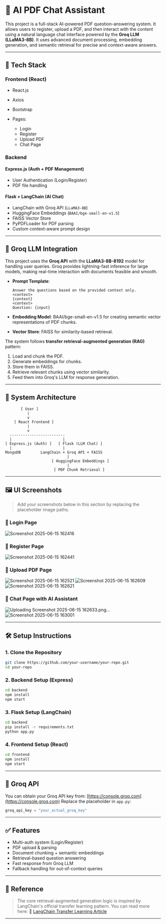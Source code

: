# 🧠 AI PDF Chat Assistant

This project is a full-stack AI-powered PDF question-answering system. It allows users to register, upload a PDF, and then interact with the content using a natural language chat interface powered by the **Groq LLM (LLaMA3-8B)**. It uses advanced document processing, embedding generation, and semantic retrieval for precise and context-aware answers.

---

## 🚀 Tech Stack

### Frontend (React)

* React.js
* Axios
* Bootstrap
* Pages:

  * Login
  * Register
  * Upload PDF
  * Chat Page

### Backend

#### Express.js (Auth + PDF Management)

* User Authentication (Login/Register)
* PDF file handling

#### Flask + LangChain (AI Chat)

* LangChain with Groq API (`LLaMA3-8B`)
* HuggingFace Embeddings (`BAAI/bge-small-en-v1.5`)
* FAISS Vector Store
* PyPDFLoader for PDF parsing
* Custom context-aware prompt design

---

## 🧠 Groq LLM Integration

This project uses the **Groq API** with the **LLaMA3-8B-8192** model for handling user queries. Groq provides lightning-fast inference for large models, making real-time interaction with documents feasible and smooth.

* **Prompt Template**:

  ```plaintext
  Answer the questions based on the provided context only.
  <context>
  {context}
  <context>
  Question: {input}
  ```
* **Embedding Model**: BAAI/bge-small-en-v1.5 for creating semantic vector representations of PDF chunks.
* **Vector Store**: FAISS for similarity-based retrieval.

The system follows **transfer retrieval-augmented generation (RAG)** pattern:

1. Load and chunk the PDF.
2. Generate embeddings for chunks.
3. Store them in FAISS.
4. Retrieve relevant chunks using vector similarity.
5. Feed them into Groq's LLM for response generation.

---


## 🔄 System Architecture

```plaintext
       [ User ]
          |
          v
    [ React Frontend ]
          |
          v
  -------------------------
  |                       |
[ Express.js (Auth) ]   [ Flask (LLM Chat) ]
  |                       |
MongoDB         LangChain + Groq API + FAISS
                            |
                     [ HuggingFace Embeddings ]
                            |
                      [ PDF Chunk Retrieval ]
```

---

## 🖼️ UI Screenshots

> Add your screenshots below in this section by replacing the placeholder image paths.

### 🔐 Login Page
![Screenshot 2025-06-15 162416](https://github.com/user-attachments/assets/f7f5e770-4299-4167-9c0d-bae4b1ac8790)


### 📝 Register Page
![Screenshot 2025-06-15 162441](https://github.com/user-attachments/assets/fb7a3e20-508a-47ff-9b64-f8146acdab5e)


### 📄 Upload PDF Page
![Screenshot 2025-06-15 162521](https://github.com/user-attachments/assets/298d2609-7e17-4344-b284-5650b14e60e2)
![Screenshot 2025-06-15 162609](https://github.com/user-attachments/assets/1cc975b0-0d7b-47c8-878d-45438ae050da)
![Screenshot 2025-06-15 162621](https://github.com/user-attachments/assets/f8825d45-a1a5-49cd-a6af-c8e4003d3208)


### 💬 Chat Page with AI Assistant
![Uploading Screenshot 2025-06-15 162633.png…]()
![Screenshot 2025-06-15 163001](https://github.com/user-attachments/assets/a5cf1e6e-9d98-4b65-ae2b-c3ee072a931f)


---

## 🛠️ Setup Instructions

### 1. Clone the Repository

```bash
git clone https://github.com/your-username/your-repo.git
cd your-repo
```

### 2. Backend Setup (Express)

```bash
cd backend
npm install
npm start
```

### 3. Flask Setup (LangChain)

```bash
cd backend
pip install -r requirements.txt
python app.py
```

### 4. Frontend Setup (React)

```bash
cd frontend
npm install
npm start
```

---

## 🔐 Groq API

You can obtain your Groq API key from: [https://console.groq.com](https://console.groq.com)
Replace the placeholder in `app.py`:

```python
groq_api_key = "your_actual_groq_key"
```

---

## ✅ Features

* Multi-auth system (Login/Register)
* PDF upload & parsing
* Document chunking + semantic embeddings
* Retrieval-based question answering
* Fast response from Groq LLM
* Fallback handling for out-of-context queries

---

## 📄 Reference

> The core retrieval-augmented generation logic is inspired by LangChain's official transfer learning pattern.
> You can read more here:
> 🔗 [LangChain Transfer Learning Article](https://www.tensorflow.org/tutorials/keras/transfer_learning)

---
